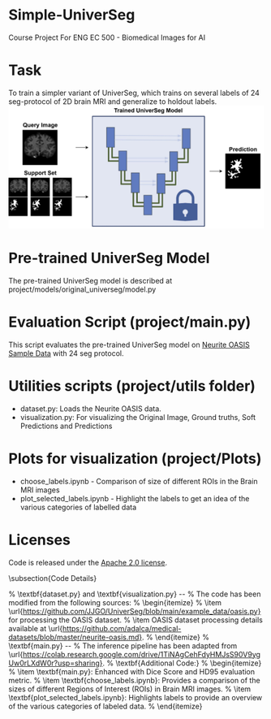 # Simple-UniverSeg
Course Project For ENG EC 500 - Biomedical Images for AI

# Task
To train a simpler variant of UniverSeg, which trains on several labels of 24 seg-protocol of 2D brain MRI and generalize to holdout labels.
![Few Shot Segmentation Task on a Query Image using a Support Set](result/task.jpg)


# Pre-trained UniverSeg Model
The pre-trained UniverSeg model is described at project/models/original_universeg/model.py

# Evaluation Script (project/main.py)
This script evaluates the pre-trained UniverSeg model on [Neurite OASIS Sample Data](https://github.com/adalca/medical-datasets/blob/master/neurite-oasis.md) with 24 seg protocol.

# Utilities scripts (project/utils folder)
- dataset.py: Loads the Neurite OASIS data.
- visualization.py: For visualizing the Original Image, Ground truths, Soft Predictions and Predictions

# Plots for visualization (project/Plots)
- choose_labels.ipynb - Comparison of size of different ROIs in the Brain MRI images
- plot_selected_labels.ipynb - Highlight the labels to get an idea of the various categories of labelled data

# Licenses
Code is released under the [Apache 2.0 license](LICENSE).


\subsection{Code Details}

% \textbf{dataset.py} and \textbf{visualization.py} -- 
% The code has been modified from the following sources:
% \begin{itemize}
%   \item \url{https://github.com/JJGO/UniverSeg/blob/main/example_data/oasis.py} for processing the OASIS dataset.
%   \item OASIS dataset processing details available at \url{https://github.com/adalca/medical-datasets/blob/master/neurite-oasis.md}.
% \end{itemize}
% \textbf{main.py} -- 
% The inference pipeline has been adapted from \url{https://colab.research.google.com/drive/1TiNAgCehFdyHMJsS90V9ygUw0rLXdW0r?usp=sharing}.
% \textbf{Additional Code:}
% \begin{itemize}
%   \item \textbf{main.py}: Enhanced with Dice Score and HD95 evaluation metric.
%   \item \textbf{choose\_labels.ipynb}: Provides a comparison of the sizes of different Regions of Interest (ROIs) in Brain MRI images.
%   \item \textbf{plot\_selected\_labels.ipynb}: Highlights labels to provide an overview of the various categories of labeled data.
% \end{itemize}

